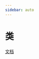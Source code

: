 ```yaml
---
sidebar: auto
---
```


# 类

[文档](https://ts.nodejs.cn/docs/handbook/2/classes.html#%E7%B1%BB%E6%88%90%E5%91%98)
